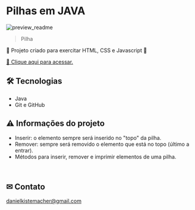 # Pilhas em JAVA

![preview_readme](./src/readme.png)
> Pilha

🔋 Projeto criado para exercitar HTML, CSS e Javascript 🔋

[🔗 Clique aqui para acessar.](https://danielkistemacher.github.io/Pilha-Java/)

## 🛠 Tecnologias
- Java <br>
- Git e GitHub

## ⚠ Informações do projeto

- Inserir: o elemento sempre será inserido no "topo" da pilha. <br>
- Remover: sempre será removido o elemento que está no topo (último a entrar).<br>
- Métodos para inserir, remover e imprimir elementos de uma pilha. <br>
<br>

## ✉ Contato
danielkistemacher@gmail.com